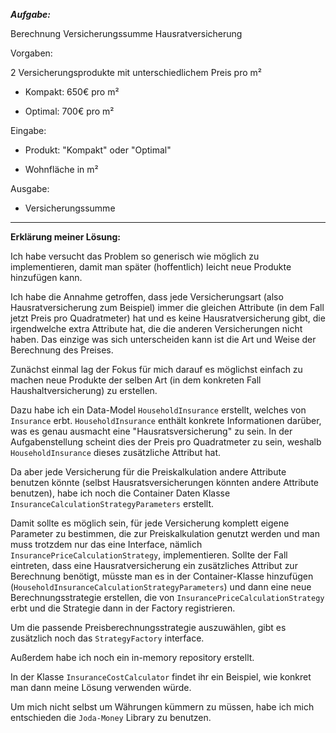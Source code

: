 ***Aufgabe:***

﻿Berechnung Versicherungssumme Hausratversicherung



Vorgaben:


2 Versicherungsprodukte mit unterschiedlichem Preis pro m²

* Kompakt: 650€ pro m²

* Optimal: 700€ pro m²


Eingabe:

* Produkt: "Kompakt" oder "Optimal"

* Wohnfläche in m²


Ausgabe:

* Versicherungssumme

------------------------------------------

**Erklärung meiner Lösung:**

Ich habe versucht das Problem so generisch wie möglich zu implementieren, damit man später (hoffentlich) leicht neue Produkte hinzufügen kann.

Ich habe die Annahme getroffen, dass jede Versicherungsart (also Hausratversicherung zum Beispiel) immer die gleichen Attribute (in dem Fall jetzt Preis pro Quadratmeter) hat und es keine Hausratversicherung gibt, die irgendwelche extra Attribute hat, die die anderen Versicherungen nicht haben. Das einzige was sich unterscheiden kann ist die Art und Weise der Berechnung des Preises.

Zunächst einmal lag der Fokus für mich darauf es möglichst einfach zu machen neue Produkte der selben Art (in dem konkreten Fall Haushaltversicherung) zu erstellen.

Dazu habe ich ein Data-Model `HouseholdInsurance` erstellt, welches von `Insurance` erbt. `HouseholdInsurance` enthält konkrete Informationen darüber, was es genau ausmacht eine "Hausratsversicherung" zu sein. In der Aufgabenstellung scheint dies der Preis pro Quadratmeter zu sein, weshalb `HouseholdInsurance` dieses zusätzliche Attribut hat.

Da aber jede Versicherung für die Preiskalkulation andere Attribute benutzen könnte (selbst Hausratsversicherungen könnten andere Attribute benutzen), habe ich noch die Container Daten Klasse `InsuranceCalculationStrategyParameters` erstellt. 

Damit sollte es möglich sein, für jede Versicherung komplett eigene Parameter zu bestimmen, die zur Preiskalkulation genutzt werden und man muss trotzdem nur das eine Interface, nämlich `InsurancePriceCalculationStrategy`, implementieren.
Sollte der Fall eintreten, dass eine Hausratversicherung ein zusätzliches Attribut zur Berechnung benötigt, müsste man es in der Container-Klasse hinzufügen (`HouseholdInsuranceCalculationStrategyParameters`) und dann eine neue Berechnungsstrategie erstellen, die von `InsurancePriceCalculationStrategy` erbt und die Strategie dann in der Factory registrieren.

Um die passende Preisberechnungsstrategie auszuwählen, gibt es zusätzlich noch das `StrategyFactory` interface.

Außerdem habe ich noch ein in-memory repository erstellt.

In der Klasse `InsuranceCostCalculator` findet ihr ein Beispiel, wie konkret man dann meine Lösung verwenden würde.

Um mich nicht selbst um Währungen kümmern zu müssen, habe ich mich entschieden die `Joda-Money` Library zu benutzen.